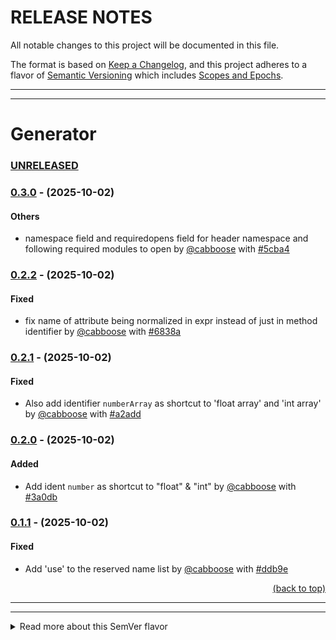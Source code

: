 # RELEASE NOTES

All notable changes to this project will be documented in this file.

The format is based on [Keep a Changelog](https://keepachangelog.com/en/1.0.0/),
and this project adheres to a flavor of [Semantic Versioning](https://semver.org/spec/v2.0.0.html)
which includes [Scopes and Epochs](#epoch-scoped-semver).

---


-----------------------

# Generator

### [UNRELEASED](https://github.com/shayanhabibi/Partas.Feliz.Generator/compare/_%28Generator%29_0.3.0...HEAD)

### [0.3.0](https://github.com/shayanhabibi/Partas.Feliz.Generator/compare/_%28Generator%29_0.2.2..._%28Generator%29_0.3.0) - (2025-10-02)

#### <!-- 6 --> Others

* namespace field and requiredopens field for header namespace and following required modules to open by [@cabboose](https://github.com/cabboose) with [#5cba4](https://github.com/shayanhabibi/Partas.Feliz.Generator/commit/5cba45d1261f57e4366bb24a751d4252c8414b1d)
  

### [0.2.2](https://github.com/shayanhabibi/Partas.Feliz.Generator/compare/_%28Generator%29_0.2.1..._%28Generator%29_0.2.2) - (2025-10-02)

#### <!-- 2 --> Fixed

* fix name of attribute being normalized in expr instead of just in method identifier by [@cabboose](https://github.com/cabboose) with [#6838a](https://github.com/shayanhabibi/Partas.Feliz.Generator/commit/6838ace165cb78fb504d16f2e5cff5d58b10b55a)
  

### [0.2.1](https://github.com/shayanhabibi/Partas.Feliz.Generator/compare/_%28Generator%29_0.2.0..._%28Generator%29_0.2.1) - (2025-10-02)

#### <!-- 2 --> Fixed

* Also add identifier `numberArray` as shortcut to 'float array' and 'int array' by [@cabboose](https://github.com/cabboose) with [#a2add](https://github.com/shayanhabibi/Partas.Feliz.Generator/commit/a2adda17daf404059b74825034f2da87ecc3d6ae)
  

### [0.2.0](https://github.com/shayanhabibi/Partas.Feliz.Generator/compare/_%28Generator%29_0.1.1..._%28Generator%29_0.2.0) - (2025-10-02)

#### <!-- 1 --> Added

* Add ident `number` as shortcut to "float" & "int" by [@cabboose](https://github.com/cabboose) with [#3a0db](https://github.com/shayanhabibi/Partas.Feliz.Generator/commit/3a0db25f572eedcda22c54d1cf1c8a247557bbad)
  

### [0.1.1](https://github.com/shayanhabibi/Partas.Feliz.Generator/compare/_%28Generator%29_0.1.0..._%28Generator%29_0.1.1) - (2025-10-02)

#### <!-- 2 --> Fixed

* Add 'use' to the reserved name list by [@cabboose](https://github.com/cabboose) with [#ddb9e](https://github.com/shayanhabibi/Partas.Feliz.Generator/commit/ddb9e65a9e69452dcc24f33f4c012354c8085682)
  

<div align="right"><a href="#quick-navigation">(back to top)</a></div>

-----------------------


---

<details>
<summary>Read more about this SemVer flavor</summary>

### Epoch Scoped SemVer

This flavor adds an optional marketable value called an `EPOCH`.
There is also an optional disambiguating `SCOPE` identifier for delineating tags for packages in a mono repo.

<blockquote>The motivation for this is to prevent resistance to utilising SemVer major bumps
correctly, by allowing a separate marketable identifier which is easily compatible
with the current SemVer spec.</blockquote>


An Epoch/Scope (*Sepoch*) is an OPTIONAL prefix to a typical SemVer.

* A Sepoch MUST BE bounded by `_` underscores `_`.
* The identifiers MUST BE ALPHABETICAL (A-Za-z) identifiers.
* The Epoch SHOULD BE upper case
* The Epoch MUST come before the Scope, if both are present.
* The Scope MUST additionally be bounded by `(` parenthesis `)`.
* The Scope SHOULD BE capitalised/pascal cased.
* A Sepoch CAN BE separated from SemVer by a single white space where this is allowed (ie not allowed in git tags).
* Epoch DOES NOT influence precedence.
* Scope MUST uniquely identify a single components versioning.
* Different scopes CANNOT BE compared for precedence.
* A SemVer without a Scope CAN BE compared to a Scoped SemVer for compatibility. But caution is advised.

> There is no enforcement for ordering EPOCHs in this spec, as it
would be overly restrictive and yield little value since we can delineate and
earlier EPOCH from a later EPOCH by the SemVers.

#### Example

```mermaid
gitGraph
commit tag: "_ALPS_1.2.3"
branch develop
commit id: "add: ..."
commit
checkout main
cherry-pick id: "add: ..." tag: "_ALPS_2.1.3"
checkout develop
commit
commit
checkout main
merge develop tag: "_ALPS_3.4.5"
checkout develop
commit
commit
checkout main
merge develop tag: "_BRAVO_4.0.0" type: HIGHLIGHT
```

*While there are breaking changes between versions 1 to 3, we expect that it is less than
from 3 to 4. We expect the API surface would change more dramatically, or there is some other significant
milestone improvement, in the change from version 3 epoch ALPS to version 4 epoch BRAVO.*

```
_WILDLANDS(Core)_ 4.2.0
_WILDLANDS(Engine)_ 0.5.3
_DELTA(Core)_ 5.0.0
_DELTA(Engine)_ 0.5.3
```

*Cannot be compared to `Core` versions. Both Engine versions are equal, we can identify that
the ecosystems marketed change does not change the Engine packages API*

</details>

<!-- generated by Partas.GitNet -->
